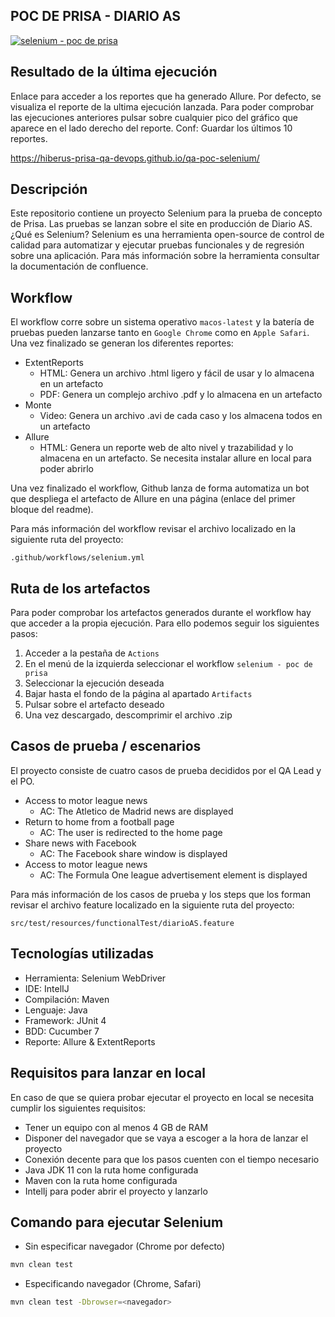 ## POC DE PRISA - DIARIO AS

[![selenium - poc de prisa](https://github.com/hiberus-prisa-qa-devops/POC_Selenium/actions/workflows/selenium.yml/badge.svg)](https://github.com/hiberus-prisa-qa-devops/POC_Selenium/actions/workflows/selenium.yml)

## Resultado de la última ejecución

Enlace para acceder a los reportes que ha generado Allure. Por defecto, se visualiza el reporte de la ultima ejecución lanzada. Para poder comprobar las ejecuciones anteriores pulsar sobre cualquier pico del gráfico que aparece en el lado derecho del reporte. Conf: Guardar los últimos 10 reportes.

https://hiberus-prisa-qa-devops.github.io/qa-poc-selenium/

## Descripción

Este repositorio contiene un proyecto Selenium para la prueba de concepto de Prisa. Las pruebas se lanzan sobre el site en producción de Diario AS.
¿Qué es Selenium? Selenium es una herramienta open-source de control de calidad para automatizar y ejecutar pruebas funcionales y de regresión sobre una aplicación. Para más información sobre la herramienta consultar la documentación de confluence.  

## Workflow

El workflow corre sobre un sistema operativo `macos-latest` y la batería de pruebas pueden lanzarse tanto en `Google Chrome` como en `Apple Safari`. Una vez finalizado se generan los diferentes reportes:

- ExtentReports
  - HTML: Genera un archivo .html ligero y fácil de usar y lo almacena en un artefacto
  - PDF: Genera un complejo archivo .pdf y lo almacena en un artefacto 
- Monte
  - Video: Genera un archivo .avi de cada caso y los almacena todos en un artefacto
- Allure
  - HTML: Genera un reporte web de alto nivel y trazabilidad y lo almacena en un artefacto. Se necesita instalar allure en local para poder abrirlo
 
Una vez finalizado el workflow, Github lanza de forma automatiza un bot que despliega el artefacto de Allure en una página (enlace del primer bloque del readme).

Para más información del workflow revisar el archivo localizado en la siguiente ruta del proyecto:

```
.github/workflows/selenium.yml
```

## Ruta de los artefactos

Para poder comprobar los artefactos generados durante el workflow hay que acceder a la propia ejecución. Para ello podemos seguir los siguientes pasos:

1. Acceder a la pestaña de `Actions`
2. En el menú de la izquierda seleccionar el workflow `selenium - poc de prisa`
3. Seleccionar la ejecución deseada
4. Bajar hasta el fondo de la página al apartado `Artifacts`
5. Pulsar sobre el artefacto deseado 
6. Una vez descargado, descomprimir el archivo .zip

## Casos de prueba / escenarios

El proyecto consiste de cuatro casos de prueba decididos por el QA Lead y el PO.

- Access to motor league news
  - AC: The Atletico de Madrid news are displayed
- Return to home from a football page
  - AC: The user is redirected to the home page
- Share news with Facebook
  - AC: The Facebook share window is displayed
- Access to motor league news
  - AC: The Formula One league advertisement element is displayed

Para más información de los casos de prueba y los steps que los forman revisar el archivo feature localizado en la siguiente ruta del proyecto:

```
src/test/resources/functionalTest/diarioAS.feature
```

## Tecnologías utilizadas

- Herramienta: Selenium WebDriver
- IDE: IntelIJ
- Compilación: Maven
- Lenguaje: Java
- Framework: JUnit 4
- BDD: Cucumber 7
- Reporte: Allure & ExtentReports

## Requisitos para lanzar en local

En caso de que se quiera probar ejecutar el proyecto en local se necesita cumplir los siguientes requisitos:

- Tener un equipo con al menos 4 GB de RAM
- Disponer del navegador que se vaya a escoger a la hora de lanzar el proyecto
- Conexión decente para que los pasos cuenten con el tiempo necesario
- Java JDK 11 con la ruta home configurada
- Maven con la ruta home configurada
- IntelIj para poder abrir el proyecto y lanzarlo

## Comando para ejecutar Selenium

- Sin especificar navegador (Chrome por defecto)

```sh
mvn clean test
```

- Especificando navegador (Chrome, Safari)

```sh
mvn clean test -Dbrowser=<navegador>
```

